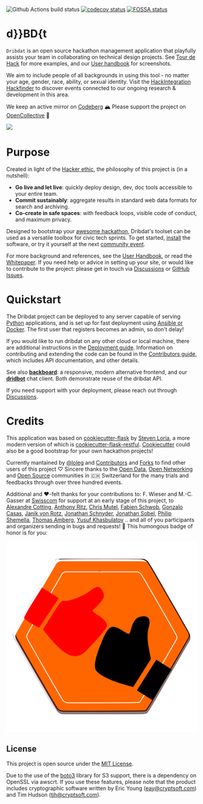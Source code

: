 ![Github Actions build status](https://github.com/dribdat/dribdat/workflows/build/badge.svg)
[![codecov status](https://codecov.io/gh/dribdat/dribdat/branch/main/graph/badge.svg?token=Ccd1vTxRXg)](https://codecov.io/gh/dribdat/dribdat)
[![FOSSA status](https://app.fossa.com/api/projects/git%2Bgithub.com%2Floleg%2Fdribdat.svg?type=shield)](https://app.fossa.com/projects/git%2Bgithub.com%2Floleg%2Fdribdat?ref=badge_shield)

# d}}BD{t

`Dribdat` is an open source hackathon management application that playfully assists your team in collaborating on technical design projects. See [Tour de Hack](https://dribdat.cc/tour) for more examples, and our [User handbook](https://dribdat.cc/usage) for screenshots. 

We aim to include people of all backgrounds in using this tool - no matter your age, gender, race, ability, or sexual identity. Visit the [HackIntegration Hackfinder](https://hackintegration.ch/hackfinder) to discover events connected to our ongoing research & development in this area.

We keep an active mirror on [Codeberg](https://codeberg.org/dribdat) 🏔️ 
Please support the project on [OpenCollective](https://opencollective.com/dribdat/updates) 🩵

<a href="https://opencollective.com/dribdat/donate" target="_blank"><img src="https://opencollective.com/dribdat/donate/button@2x.png?color=blue" width=300 /></a>

# Purpose

Created in light of the [Hacker ethic](https://en.wikipedia.org/wiki/Hacker_ethic), the philosophy of this project is (in a nutshell):

- **Go live and let live**: quickly deploy design, dev, doc tools accessible to your entire team.
- **Commit sustainably**: aggregate results in standard web data formats for search and archiving.
- **Co-create in safe spaces**: with feedback loops, visible code of conduct, and maximum privacy.

Designed to bootstrap your [awesome hackathon](https://github.com/dribdat/awesome-hackathon), Dribdat's toolset can be used as a versatile toolbox for civic tech sprints. To get started, [install](#Quickstart) the software, or try it yourself at the next [community event](https://schoolofdata.ch). 

For more background and references, see the [User Handbook](https://docs.dribdat.cc/usage), or read the [Whitepaper](https://dribdat.cc/whitepaper). If you need help or advice in setting up your site, or would like to contribute to the project: please get in touch via [Discussions](https://github.com/orgs/dribdat/discussions) or [GitHub Issues](https://github.com/dribdat/dribdat/issues).

# Quickstart

The Dribdat project can be deployed to any server capable of serving [Python](https://python.org) applications, and is set up for fast deployment using [Ansible or Docker](https://dribdat.cc/deploy). The first user that registers becomes an admin, so don't delay!

If you would like to run dribdat on any other cloud or local machine, there are additional instructions in the [Deployment guide](https://docs.dribdat.cc/deploy). Information on contributing and extending the code can be found in the [Contributors guide](https://docs.dribdat.cc/contribute), which includes API documentation, and other details.

See also **[backboard](https://github.com/dribdat/backboard)**: a responsive, modern alternative frontend, and our **[dridbot](https://github.com/dribdat/dridbot)** chat client. Both demonstrate reuse of the dribdat API.

If you need support with your deployment, please reach out through [Discussions](https://github.com/orgs/dribdat/discussions).

# Credits

This application was based on [cookiecutter-flask](https://github.com/sloria/cookiecutter-flask) by [Steven Loria](https://github.com/sloria), a more modern version of which is [cookiecutter-flask-restful](https://github.com/karec/cookiecutter-flask-restful). [Cookiecutter](https://cookiecutter.readthedocs.io/en/stable/README.html#available-templates) could also be a good bootstrap for your own hackathon projects!

Currently mantained by [@loleg](https://github.com/loleg) and [Contributors](https://github.com/dribdat/dribdat/graphs/contributors) and [Forks](https://github.com/dribdat/dribdat/network/members) to find other users of this project ♡ Sincere thanks to the [Open Data](https://opendata.ch), [Open Networking](https://opennetworkinfrastructure.org/) and [Open Source](https://dinacon.ch) communities in 🇨🇭 Switzerland for the many trials and feedbacks through over three hundred events.

Additional and ♥-felt thanks for your contributions to: F. Wieser and M.-C. Gasser at [Swisscom](http://swisscom.com) for support at an early stage of this project, to [Alexandre Cotting](https://github.com/Cotting), [Anthony Ritz](https://github.com/RitzAnthony), [Chris Mutel](https://github.com/cmutel), [Fabien Schwob](https://github.com/jibaku), [Gonzalo Casas](https://github.com/gonzalocasas), [Janik von Rotz](https://janikvonrotz.ch/), [Jonathan Schnyder](https://github.com/jonHESSO), [Jonathan Sobel](https://github.com/JonathanSOBEL), [Philip Shemella](https://github.com/philshem), [Thomas Amberg](https://github.com/tamberg), [Yusuf Khasbulatov](https://github.com/khashashin) .. and all of you participants and organizers sending in bugs and requests! 🤗 This humongous badge of honor is for you:

![](dribdat/static/img/logo/logo13.png)

## License

This project is open source under the [MIT License](LICENSE).

Due to the use of the [boto3](https://github.com/boto/boto3/) library for S3 support, there is a dependency on OpenSSL via awscrt. If you use these features, please note that the product includes cryptographic software written by Eric Young (eay@cryptsoft.com) and Tim Hudson (tjh@cryptsoft.com).
